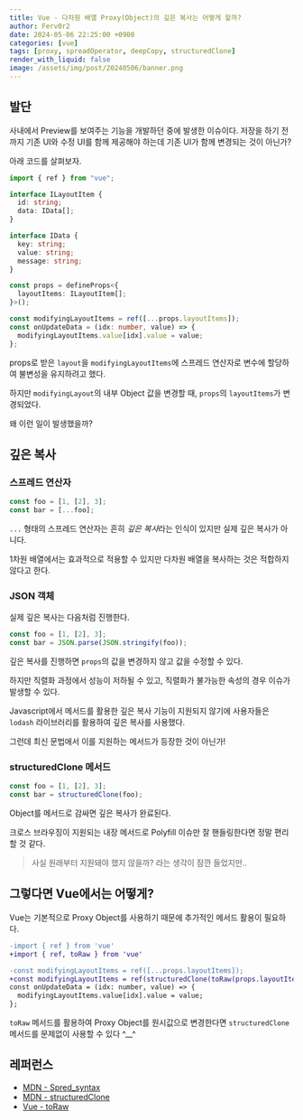 ```yaml
---
title: Vue - 다차원 배열 Proxy(Object)의 깊은 복사는 어떻게 할까?
author: Ferv0r2
date: 2024-05-06 22:25:00 +0900
categories: [vue]
tags: [proxy, spreadOperator, deepCopy, structuredClone]
render_with_liquid: false
image: /assets/img/post/20240506/banner.png
---
```


## 발단

사내에서 Preview를 보여주는 기능을 개발하던 중에 발생한 이슈이다.
저장을 하기 전까지 기존 UI와 수정 UI를 함께 제공해야 하는데 기존 UI가 함께 변경되는 것이 아닌가?

아래 코드를 살펴보자.

```ts
import { ref } from "vue";

interface ILayoutItem {
  id: string;
  data: IData[];
}

interface IData {
  key: string;
  value: string;
  message: string;
}

const props = defineProps<{
  layoutItems: ILayoutItem[];
}>();

const modifyingLayoutItems = ref([...props.layoutItems]);
const onUpdateData = (idx: number, value) => {
  modifyingLayoutItems.value[idx].value = value;
};
```

props로 받은 `layout`을 `modifyingLayoutItems`에 스프레드 연산자로 변수에 할당하여 불변성을 유지하려고 했다.

하지만 `modifyingLayout`의 내부 Object 값을 변경할 때, `props`의 `layoutItems`가 변경되었다.

왜 이런 일이 발생했을까?

## 깊은 복사

### 스프레드 연산자

```js
const foo = [1, [2], 3];
const bar = [...foo];
```

`...` 형태의 스프레드 연산자는 흔히 *깊은 복사*라는 인식이 있지만 실제 깊은 복사가 아니다.

1차원 배열에서는 효과적으로 적용할 수 있지만 다차원 배열을 복사하는 것은 적합하지 않다고 한다.

### JSON 객체

실제 깊은 복사는 다음처럼 진행한다.

```js
const foo = [1, [2], 3];
const bar = JSON.parse(JSON.stringify(foo));
```

깊은 복사를 진행하면 `props`의 값을 변경하지 않고 값을 수정할 수 있다.

하지만 직렬화 과정에서 성능이 저하될 수 있고, 직렬화가 불가능한 속성의 경우 이슈가 발생할 수 있다.

Javascript에서 메서드를 활용한 깊은 복사 기능이 지원되지 않기에 사용자들은 `lodash` 라이브러리를 활용하여 깊은 복사를 사용했다.

그런데 최신 문법에서 이를 지원하는 메서드가 등장한 것이 아닌가!

### structuredClone 메서드

```js
const foo = [1, [2], 3];
const bar = structuredClone(foo);
```

Object를 메서드로 감싸면 깊은 복사가 완료된다.

크로스 브라우징이 지원되는 내장 메서드로 Polyfill 이슈만 잘 핸들링한다면 정말 편리할 것 같다.

> 사실 원래부터 지원돼야 했지 않을까? 라는 생각이 잠깐 들었지만..

## 그렇다면 Vue에서는 어떻게?

Vue는 기본적으로 Proxy Object를 사용하기 때문에 추가적인 메서드 활용이 필요하다.

```diff
-import { ref } from 'vue'
+import { ref, toRaw } from 'vue'

-const modifyingLayoutItems = ref([...props.layoutItems]);
+const modifyingLayoutItems = ref(structuredClone(toRaw(props.layoutItems)));
const onUpdateData = (idx: number, value) => {
  modifyingLayoutItems.value[idx].value = value;
};
```

`toRaw` 메서드를 활용하여 Proxy Object를 원시값으로 변경한다면 `structuredClone` 메서드를 문제없이 사용할 수 있다 ^\_\_^

## 레퍼런스

- [MDN - Spred_syntax](https://developer.mozilla.org/ko/docs/Web/JavaScript/Reference/Operators/Spread_syntax)
- [MDN - structuredClone](https://developer.mozilla.org/en-US/docs/Web/API/structuredClone)
- [Vue - toRaw](https://ko.vuejs.org/api/reactivity-advanced#toraw)
